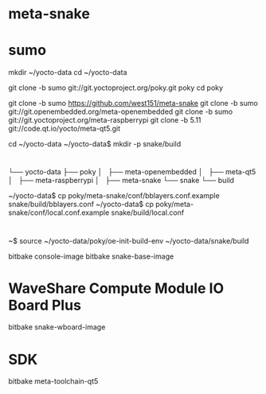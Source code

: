 # meta-snake
# sumo

mkdir ~/yocto-data
cd ~/yocto-data

git clone -b sumo git://git.yoctoproject.org/poky.git poky
cd poky

git clone -b sumo https://github.com/west151/meta-snake
git clone -b sumo git://git.openembedded.org/meta-openembedded
git clone -b sumo git://git.yoctoproject.org/meta-raspberrypi
git clone -b 5.11 git://code.qt.io/yocto/meta-qt5.git

cd ~/yocto-data
~/yocto-data$ mkdir -p snake/build

#

└── yocto-data
    ├── poky
    │   ├── meta-openembedded
    │   ├── meta-qt5
    │   ├── meta-raspberrypi
    │   ├── meta-snake
    └── snake
        └── build

~/yocto-data$ cp poky/meta-snake/conf/bblayers.conf.example snake/build/bblayers.conf
~/yocto-data$ cp poky/meta-snake/conf/local.conf.example snake/build/local.conf

# 
~$ source ~/yocto-data/poky/oe-init-build-env ~/yocto-data/snake/build

bitbake console-image
bitbake snake-base-image
# WaveShare Compute Module IO Board Plus
bitbake snake-wboard-image

# SDK
bitbake meta-toolchain-qt5
